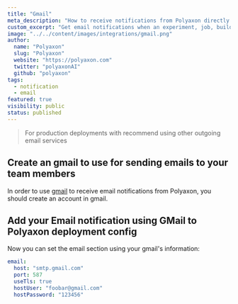 ```yaml
---
title: "Gmail"
meta_description: "How to receive notifications from Polyaxon directly to your email using gmail."
custom_excerpt: "Get email notifications when an experiment, job, build is finished using gmail so everyone that your team stays in sync."
image: "../../content/images/integrations/gmail.png"
author:
  name: "Polyaxon"
  slug: "Polyaxon"
  website: "https://polyaxon.com"
  twitter: "polyaxonAI"
  github: "polyaxon"
tags: 
  - notification
  - email
featured: true
visibility: public
status: published
---
```


> For production deployments with recommend using other outgoing email services

## Create an gmail to use for sending emails to your team members

In order to use [gmail](https://gmail.com) to receive email notifications from Polyaxon, 
you should create an account in gmail.

## Add your Email notification using GMail to Polyaxon deployment config

Now you can set the email section using your gmail's information:

```yaml
email:
  host: "smtp.gmail.com"
  port: 587
  useTls: true
  hostUser: "foobar@gmail.com"
  hostPassword: "123456"
```
